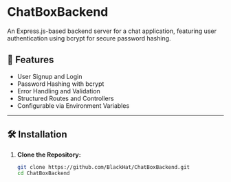 # ChatBoxBackend

An Express.js-based backend server for a chat application, featuring user authentication using bcrypt for secure password hashing.

## 🚀 Features

- User Signup and Login
- Password Hashing with bcrypt
- Error Handling and Validation
- Structured Routes and Controllers
- Configurable via Environment Variables

---

## 🛠️ Installation

1. **Clone the Repository:**
   ```bash
   git clone https://github.com/BlackHat/ChatBoxBackend.git
   cd ChatBoxBackend
